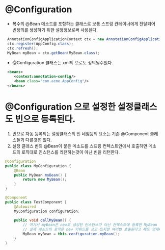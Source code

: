 # @Configuration
* 복수의 @Bean 메소드를 포함하는 클래스로 보통 스프링 컨테이너에게 전달되어 빈정의를 생성하기 위한 설정정보로써 사용된다. 

```java
 AnnotationConfigApplicationContext ctx = new AnnotationConfigApplicationContext();
 ctx.register(AppConfig.class);
 ctx.refresh();
 MyBean myBean = ctx.getBean(MyBean.class);
```

* @Configuration 클래스는 xml의 <bean>으로도 정의될수있다.
```xml
 <beans>
    <context:annotation-config/>
    <bean class="com.acme.AppConfig"/>
 </beans>
```

# @Configuration 으로 설정한 설정클래스도 빈으로 등록된다. 
1. 빈으로 자동 등록되는 설정클래스의 빈 네임등의 요소는 기존 @Component 클래스들과 다를것은 없다.
1. 설정 클래스 빈의 @Bean이 붙은 메소드를 스프링 컨텍스트안에서 호출하면 메소드의 로직대로 인스턴스를 리턴하는것이 아닌 빈을 리턴한다. 

```java
@Configuration
public class MyConfiguration {
    @Bean
    public MyBean myBean() {
        return new MyBean();
    }
}

@Component
public class TestComponent {
    @Autowired 
    MyConfiguration configuration;
    
    public void callMyBean() {
        // 여기서 myBean은 new로 생성된 인스턴스가 아닌 컨텍스트에 등록된 MyBean 타입의 빈이다.
        // 실제 메소드의 로직은 new 키워드를 쓰고 있지만 여러번 호출된다고 해도 언제나 같은 인스턴스가 리턴될것이다.
        MyBean myBean = this.configuration.myBean();
    }
}
```